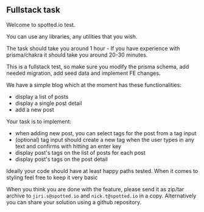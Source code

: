 ## Fullstack task

Welcome to spotted.io test. 

You can use any libraries, any utilities that you wish. 

The task should take you around 1 hour - If you have experience with prisma/chakra it should take you around 20-30 minutes.

This is a fullstack test, so make sure you modify the prisma schema, add needed migration, add seed data and implement FE changes.


We have a simple blog which at the moment has these functionalities:
- display a list of posts
- display a single post detail
- add a new post


Your task is to implement:
- when adding new post, you can select tags for the post from a tag input
- (optional) tag input should create a new tag when the user types in any text and confirms with hitting an enter key
- display post's tags on the list of posts for each post
- display post's tags on the post detail

Ideally your code should have at least happy paths tested. When it comes to styling feel free to keep it very basic

When you think you are done with the feature, please send it as zip/tar archive to `jiri.s@spotted.io` and `nick.t@spotted.io` in a copy. Alternatively you can share your solution using a github repository.